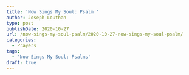 ```yaml
---
title: 'Now Sings My Soul: Psalm '
author: Joseph Louthan
type: post
publishDate: 2020-10-27
url: /now-sings-my-soul-psalm/2020-10-27-now-sings-my-soul-psalm/
categories:
  - Prayers
tags:
  - 'Now Sings My Soul: Psalms'
draft: true
---
```

<pre>
<div style="font-variant: small-caps;"></div>
</pre>
